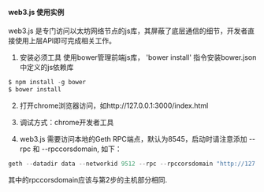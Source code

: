 #### web3.js 使用实例
web3.js 是专门访问以太坊网络节点的js库，其屏蔽了底层通信的细节，开发者直接使用上层API即可完成相关工作。

1. 安装必须工具
使用bower管理前端js库， 'bower install' 指令安装bower.json中定义的js依赖库
```javascript
$ npm install -g bower
$ bower install
```

2. 打开chrome浏览器访问，如http://127.0.0.1:3000/index.html

3. 调试方式：chrome开发者工具

4. web3.js 需要访问本地的Geth RPC端点，默认为8545，启动时请注意添加 --rpc 和 --rpccorsdomain, 如下：
```javascript
geth --datadir data --networkid 9512 --rpc --rpccorsdomain "http://127.0.0.1:3000" console
```
其中的rpccorsdomain应该与第2步的主机部分相同.
